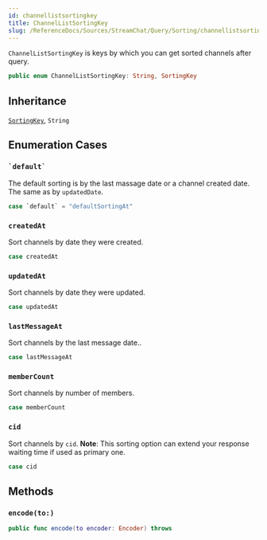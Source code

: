 ```yaml
---
id: channellistsortingkey 
title: ChannelListSortingKey
slug: /ReferenceDocs/Sources/StreamChat/Query/Sorting/channellistsortingkey
---
```


`ChannelListSortingKey` is keys by which you can get sorted channels after query.

``` swift
public enum ChannelListSortingKey: String, SortingKey 
```

## Inheritance

[`SortingKey`](SortingKey), `String`

## Enumeration Cases

### `` `default` ``

The default sorting is by the last massage date or a channel created date. The same as by `updatedDate`.

``` swift
case `default` = "defaultSortingAt"
```

### `createdAt`

Sort channels by date they were created.

``` swift
case createdAt
```

### `updatedAt`

Sort channels by date they were updated.

``` swift
case updatedAt
```

### `lastMessageAt`

Sort channels by the last message date..

``` swift
case lastMessageAt
```

### `memberCount`

Sort channels by number of members.

``` swift
case memberCount
```

### `cid`

Sort channels by `cid`.
**Note**:​ This sorting option can extend your response waiting time if used as primary one.

``` swift
case cid
```

## Methods

### `encode(to:)`

``` swift
public func encode(to encoder: Encoder) throws 
```
